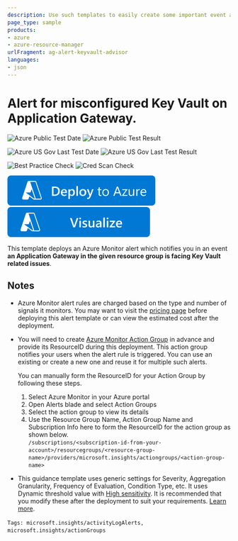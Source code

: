 ```yaml
---
description: Use such templates to easily create some important event alerts for your Azure Application Gateway.
page_type: sample
products:
- azure
- azure-resource-manager
urlFragment: ag-alert-keyvault-advisor
languages:
- json
---
```

# Alert for misconfigured Key Vault on Application Gateway.

![Azure Public Test Date](https://azurequickstartsservice.blob.core.windows.net/badges/demos/ag-alert-keyvault-advisor/PublicLastTestDate.svg)
![Azure Public Test Result](https://azurequickstartsservice.blob.core.windows.net/badges/demos/ag-alert-keyvault-advisor/PublicDeployment.svg)

![Azure US Gov Last Test Date](https://azurequickstartsservice.blob.core.windows.net/badges/demos/ag-alert-keyvault-advisor/FairfaxLastTestDate.svg)
![Azure US Gov Last Test Result](https://azurequickstartsservice.blob.core.windows.net/badges/demos/ag-alert-keyvault-advisor/FairfaxDeployment.svg)

![Best Practice Check](https://azurequickstartsservice.blob.core.windows.net/badges/demos/ag-alert-keyvault-advisor/BestPracticeResult.svg)
![Cred Scan Check](https://azurequickstartsservice.blob.core.windows.net/badges/demos/ag-alert-keyvault-advisor/CredScanResult.svg)

[![Deploy To Azure](https://raw.githubusercontent.com/Azure/azure-quickstart-templates/master/1-CONTRIBUTION-GUIDE/images/deploytoazure.svg?sanitize=true)](https://portal.azure.com/#create/Microsoft.Template/uri/https%3A%2F%2Fraw.githubusercontent.com%2FAzure%2Fazure-quickstart-templates%2Fmaster%2Fdemos%2Fag-alert-keyvault-advisor%2Fazuredeploy.json)
[![Visualize](https://raw.githubusercontent.com/Azure/azure-quickstart-templates/master/1-CONTRIBUTION-GUIDE/images/visualizebutton.svg?sanitize=true)](http://armviz.io/#/?load=https%3A%2F%2Fraw.githubusercontent.com%2FAzure%2Fazure-quickstart-templates%2Fmaster%2Fdemos%2Fag-alert-keyvault-advisor%2Fazuredeploy.json)

This template deploys an Azure Monitor alert which notifies you in an event **an Application Gateway in the given resource group is facing Key Vault related issues**.

## Notes

- Azure Monitor alert rules are charged based on the type and number of signals it monitors. You may want to visit the [pricing page](https://azure.microsoft.com/pricing/details/monitor/) before deploying this alert template or can view the estimated cost after the deployment.

- You will need to create [Azure Monitor Action Group](https://learn.microsoft.com/azure/azure-monitor/alerts/action-groups) in advance and provide its ResourceID during this deployment. This action group notifies your users when the alert rule is triggered. You can use an existing or create a new one and reuse it for multiple such alerts.

  You can manually form the ResourceID for your Action Group by following these steps.
   1. Select Azure Monitor in your Azure portal
   1. Open Alerts blade and select Action Groups
   1. Select the action group to view its details
   1. Use the Resource Group Name, Action Group Name and Subscription Info here to form the ResourceID for the action group as shown below. <br>
`/subscriptions/<subscription-id-from-your-account>/resourcegroups/<resource-group-name>/providers/microsoft.insights/actiongroups/<action-group-name>`

- This guidance template uses generic settings for Severity, Aggregation Granularity, Frequency of Evaluation, Condition Type, etc. It uses Dynamic threshold value with [High sensitivity](https://learn.microsoft.com/azure/azure-monitor/alerts/alerts-dynamic-thresholds#what-does-sensitivity-setting-in-dynamic-thresholds-mean). It is recommended that you modify these after the deployment to suit your requirements. [Learn more](https://learn.microsoft.com/azure/azure-monitor/alerts/alerts-metric-overview).

`Tags: microsoft.insights/activityLogAlerts, microsoft.insights/actionGroups`
